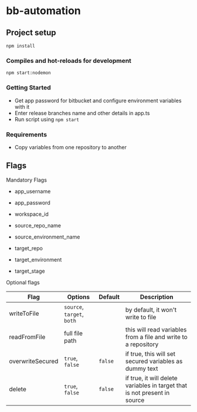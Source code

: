 # bb-automation

## Project setup

```
npm install
```

### Compiles and hot-reloads for development

```
npm start:nodemon
```

### Getting Started

- Get app password for bitbucket and configure environment variables with it
- Enter release branches name and other details in app.ts
- Run script using `npm start`

### Requirements

- Copy variables from one repository to another

## Flags

Mandatory Flags

- app_username
- app_password
- workspace_id

- source_repo_name
- source_environment_name

- target_repo
- target_environment
- target_stage

Optional flags

| Flag             | Options                    | Default | Description                                                               |
| ---------------- | -------------------------- | ------- | ------------------------------------------------------------------------- |
| writeToFile      | `source`, `target`, `both` |         | by default, it won't write to file                                        |
| readFromFile     | full file path             |         | this will read variables from a file and write to a repository            |
| overwriteSecured | `true`, `false`            | `false` | if true, this will set secured variables as dummy text                    |
| delete           | `true`, `false`            | `false` | if true, it will delete variables in target that is not present in source |
